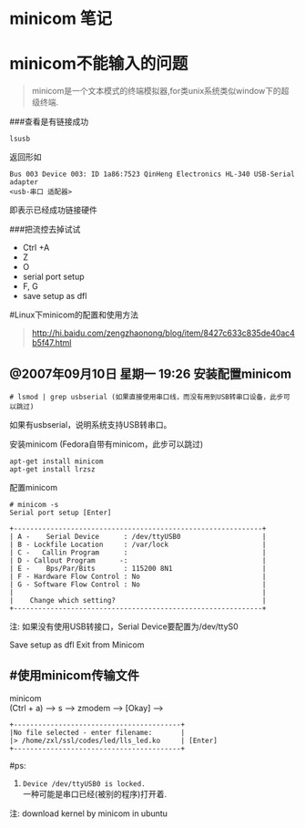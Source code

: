 # minicom 笔记

# minicom不能输入的问题

>minicom是一个文本模式的终端模拟器,for类unix系统类似window下的超级终端.

###查看是有链接成功
	
	lsusb
返回形如

	Bus 003 Device 003: ID 1a86:7523 QinHeng Electronics HL-340 USB-Serial adapter
	<usb-串口 适配器>
即表示已经成功链接硬件

###把流控去掉试试<br>

* Ctrl +A 
* Z 
* O 
*  serial port setup 
* F, G
* save setup as dfl

#Linux下minicom的配置和使用方法

>http://hi.baidu.com/zengzhaonong/blog/item/8427c633c835de40ac4b5f47.html

@2007年09月10日 星期一 19:26
安装配置minicom
--------------------------------------------------

	# lsmod | grep usbserial (如果直接使用串口线，而没有用到USB转串口设备，此步可以跳过)
如果有usbserial，说明系统支持USB转串口。 

安装minicom (Fedora自带有minicom，此步可以跳过)

	apt-get install minicom
	apt-get install lrzsz
配置minicom

	# minicom -s
	Serial port setup [Enter]

    +-------------------------------------------------------------+
    | A -    Serial Device      : /dev/ttyUSB0                    |
    | B - Lockfile Location     : /var/lock                       |
    | C -   Callin Program      :                                 |
    | D - Callout Program      -:                                 |
    | E -    Bps/Par/Bits       : 115200 8N1                      |
    | F - Hardware Flow Control : No                              |
    | G - Software Flow Control : No                              |
    |                                                             |
    |    Change which setting?                                    |
    +-------------------------------------------------------------+
注: 如果没有使用USB转接口，Serial Device要配置为/dev/ttyS0

   Save setup as dfl
   Exit from Minicom




#使用minicom传输文件
--------------------------------------------------
 minicom  
(Ctrl + a) --> s --> zmodem --> [Okay] --> 
    
    +-----------------------------------------+ 
    |No file selected - enter filename:       | 
    |> /home/zxl/ssl/codes/led/lls_led.ko     | [Enter]
    +-----------------------------------------+ 



#ps:
1. `Device /dev/ttyUSB0 is locked.`  
一种可能是串口已经(被别的程序)打开着.

注: download kernel by minicom in ubuntu
